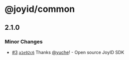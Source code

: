 # @joyid/common

## 2.1.0

### Minor Changes

- [#3](https://github.com/nervina-labs/joyid-sdk-js/pull/3) [`a1e92c6`](https://github.com/nervina-labs/joyid-sdk-js/commit/a1e92c640c374ffca484259b521e85bb6bd8b7c3) Thanks [@yuche](https://github.com/yuche)! - Open source JoyID SDK
